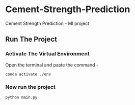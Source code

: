 # Cement-Strength-Prediction
Cement Strength Prediction - Ml project

## Run The Project

### Activate The Virtual Environment

Open the terminal and paste the command - 
```
conda activate ./env
```

### Now run the project

``` 
python main.py

```
